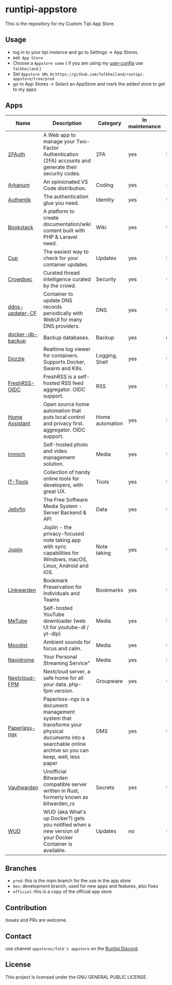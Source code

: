 # runtipi-appstore

This is the repository for my Custom Tipi App Store.

## Usage

- log in to your tipi instance and go to Settings -> App Stores.
- `Add App Store`
- Choose a `Appstore name` ( if you are using my [user-config](https://github.com/falkheiland/user-config) use `falkheiland` )
- Set `Appstore URL` to `https://github.com/falkheiland/runtipi-appstore/tree/prod`
- go to App Stores -> Select an AppStore and mark the added store to get to my apps

## Apps

| Name                                                              | Description                                                                                                                                              | Category        | In maintenance | Port |
| ----------------------------------------------------------------- | -------------------------------------------------------------------------------------------------------------------------------------------------------- | --------------- | -------------- | ---- |
| [2FAuth](https://docs.2fauth.app)                                 | A Web app to manage your Two-Factor Authentication (2FA) accounts and generate their security codes.                                                     | 2FA             | yes            | 9011 |
| [Arkanum](https://arkanum.dev)                                    | An opinionated VS Code distribution.                                                                                                                     | Coding          | yes            | 8153 |
| [Authentik](https://goauthentik.io)                               | The authentication glue you need.                                                                                                                        | Identity        | yes            | 9000 |
| [Bookstack](https://www.bookstackapp.com)                         | A platform to create documentation/wiki content built with PHP & Laravel need.                                                                           | Wiki            | yes            | 9012 |
| [Cup](https://cup.sergi0g.dev)                                    | The easiest way to check for your container updates.                                                                                                     | Updates         | yes            | 9004 |
| [Crowdsec](https://www.crowdsec.net)                              | Curated thread intelligence curated by the crowd.                                                                                                        | Security        | yes            | 9006 |
| [ddns-updater-CF](https://github.com/qdm12/ddns-updater)          | Container to update DNS records periodically with WebUI for many DNS providers.                                                                          | DNS             | yes            | 9007 |
| [docker-db-backup](https://github.com/tiredofit/docker-db-backup) | Backup databases.                                                                                                                                        | Backup          | yes            | n.a. |
| [Dozzle](https://dozzle.dev)                                      | Realtime log viewer for containers. Supports Docker, Swarm and K8s.                                                                                      | Logging, Shell  | yes            | 9005 |
| [FreshRSS-OIDC](https://freshrss.org)                             | FreshRSS is a self-hosted RSS feed aggregator. OIDC support.                                                                                             | RSS             | yes            | 9003 |
| [Home Assistant](https://www.home-assistant.io)                   | Open source home automation that puts local control and privacy first. aggregator. OIDC support.                                                         | Home automation | yes            | 9012 |
| [Immich](https://immich.app)                                      | Self-hosted photo and video management solution.                                                                                                         | Media           | yes            | 9008 |
| [IT-Tools](https://it-tools.tech)                                 | Collection of handy online tools for developers, with great UX.                                                                                          | Tools           | yes            | 9013 |
| [Jellyfin](https://jellyfin.org)                                  | The Free Software Media System - Server Backend & API                                                                                                    | Data            | yes            | 9014 |
| [Joplin](https://joplinapp.org)                                   | Joplin - the privacy-focused note taking app with sync capabilities for Windows, macOS, Linux, Android and iOS.                                          | Note taking     | yes            | 9015 |
| [Linkwarden](https://linkwarden.app)                              | Bookmark Preservation for Individuals and Teams                                                                                                          | Bookmarks       | yes            | 9016 |
| [MeTube](https://github.com/alexta69/metube)                      | Self-hosted YouTube downloader (web UI for youtube-dl / yt-dlp)                                                                                          | Media           | yes            | 9017 |
| [Moodist](https://moodist.app)                                    | Ambient sounds for focus and calm.                                                                                                                       | Media           | yes            | 9018 |
| [Navidrome](https://navidrome.org")                               | Your Personal Streaming Service"                                                                                                                         | Media           | yes            | 9019 |
| [Nextcloud-FPM](https://nextcloud.com)                            | Nextcloud server, a safe home for all your data. php-fpm version.                                                                                        | Groupware       | yes            | 9002 |
| [Paperless-ngx](https://docs.paperless-ngx.com)                   | Paperless-ngx is a document management system that transforms your physical documents into a searchable online archive so you can keep, well, less paper | DMS             | yes            | 9009 |
| [Vaultwarden](https://github.com/dani-garcia/vaultwarden)         | Unofficial Bitwarden compatible server written in Rust, formerly known as bitwarden_rs                                                                   | Secrets         | yes            | 9010 |
| [WUD](https://getwud.github.io/wud)                               | WUD (aka What's up Docker?) gets you notified when a new version of your Docker Container is available.                                                  | Updates         | no             | 9001 |

## Branches

- `prod`: this is the main branch for the use in the app store
- `dev`: development branch, used for new apps and features, also fixes
- `official`: this is a copy of the official app store

## Contribution

Issues and PRs are welcome.

## Contact

use channel `appstores/falk's appstore` on the [Runtipi Discord](https://discord.gg/Bu9qEPnHsc).

## License

This project is licensed under the GNU GENERAL PUBLIC LICENSE.
